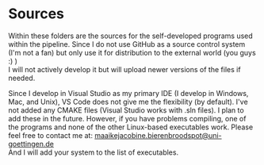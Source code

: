 # Sources
Within these folders are the sources for the self-developed programs used within the pipeline.
Since I do not use GitHub as a source control system (I'm not a fan) but only use it for distribution to the external world (you guys :) ) <br/>
I will not actively develop it but will upload newer versions of the files if needed.

Since I develop in Visual Studio as my primary IDE (I develop in Windows, Mac, and Unix), VS Code does not give me the flexibility (by default). I've not added any CMAKE files (Visual Studio works with .sln files). I plan to add these in the future. 
However, if you have problems compiling, one of the programs and none of the other Linux-based executables work. Please feel free to contact me at:
maaikejacobine.bierenbroodspot@uni-goettingen.de
<br/>
And I will add your system to the list of executables.
